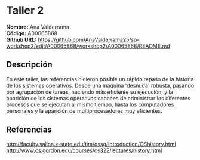# Taller 2

**Nombre:** Ana Valderrama    
**Código:** A00065868  
**Github URL:** https://github.com/AnaValderrama25/so-workshop2/edit/A00065868/workshop2/A00065868/README.md  

## Descripción

En este taller, las referencias hicieron posible un rápido repaso de la historia de los sistemas operativos. Desde una máquina 'desnuda' robusta, pasando por agrupación de tareas, haciendo más eficiente su ejecución, y la aparición de los sistemas operativos capaces de administrar los diferentes procesos que se ejecutan al mismo tiempo, hasta los computadores personales y la aparición de multiprocesadores muy eficientes. 

## Referencias

http://faculty.salina.k-state.edu/tim/ossg/Introduction/OShistory.html  
http://www.cs.gordon.edu/courses/cs322/lectures/history.html
